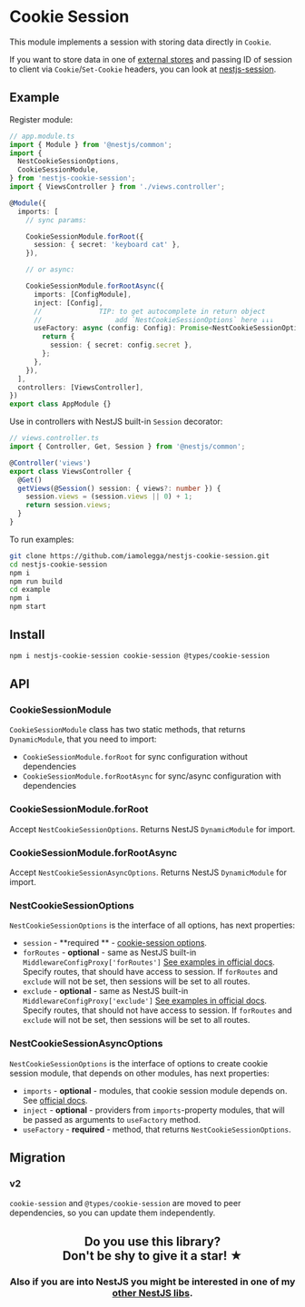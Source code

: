 # Cookie Session

This module implements a session with storing data directly in `Cookie`.

If you want to store data in one
of [external stores](https://github.com/expressjs/session#compatible-session-stores)
and passing ID of session to client via `Cookie`/`Set-Cookie` headers, you can
look
at [nestjs-session](https://github.com/iamolegga/nestjs-session).

## Example

Register module:

```ts
// app.module.ts
import { Module } from '@nestjs/common';
import {
  NestCookieSessionOptions,
  CookieSessionModule,
} from 'nestjs-cookie-session';
import { ViewsController } from './views.controller';

@Module({
  imports: [
    // sync params:

    CookieSessionModule.forRoot({
      session: { secret: 'keyboard cat' },
    }),

    // or async:

    CookieSessionModule.forRootAsync({
      imports: [ConfigModule],
      inject: [Config],
      //              TIP: to get autocomplete in return object
      //                  add `NestCookieSessionOptions` here ↓↓↓
      useFactory: async (config: Config): Promise<NestCookieSessionOptions> => {
        return {
          session: { secret: config.secret },
        };
      },
    }),
  ],
  controllers: [ViewsController],
})
export class AppModule {}
```

Use in controllers with NestJS built-in `Session` decorator:

```ts
// views.controller.ts
import { Controller, Get, Session } from '@nestjs/common';

@Controller('views')
export class ViewsController {
  @Get()
  getViews(@Session() session: { views?: number }) {
    session.views = (session.views || 0) + 1;
    return session.views;
  }
}
```

To run examples:

```sh
git clone https://github.com/iamolegga/nestjs-cookie-session.git
cd nestjs-cookie-session
npm i
npm run build
cd example
npm i
npm start
```

## Install

```sh
npm i nestjs-cookie-session cookie-session @types/cookie-session
```

## API

### CookieSessionModule

`CookieSessionModule` class has two static methods, that
returns `DynamicModule`, that you need to import:

- `CookieSessionModule.forRoot` for sync configuration without dependencies
- `CookieSessionModule.forRootAsync` for sync/async configuration with
  dependencies

### CookieSessionModule.forRoot

Accept `NestCookieSessionOptions`. Returns NestJS `DynamicModule` for import.

### CookieSessionModule.forRootAsync

Accept `NestCookieSessionAsyncOptions`. Returns NestJS `DynamicModule` for
import.

### NestCookieSessionOptions

`NestCookieSessionOptions` is the interface of all options, has next properties:

- `session` - **required
  ** - [cookie-session options](https://github.com/expressjs/cookie-session#options).
- `forRoutes` - **optional** - same as NestJS
  built-in `MiddlewareConfigProxy['forRoutes']` [See examples in official docs](https://docs.nestjs.com/middleware#applying-middleware).
  Specify routes, that should have access to session. If `forRoutes`
  and `exclude` will not be set, then sessions will
  be set to all routes.
- `exclude` - **optional** - same as NestJS
  built-in `MiddlewareConfigProxy['exclude']` [See examples in official docs](https://docs.nestjs.com/middleware#applying-middleware).
  Specify routes, that should not have access to session. If `forRoutes`
  and `exclude` will not be set, then sessions
  will be set to all routes.

### NestCookieSessionAsyncOptions

`NestCookieSessionOptions` is the interface of options to create cookie session
module, that depends on other modules,
has next properties:

- `imports` - **optional** - modules, that cookie session module depends on.
  See [official docs](https://docs.nestjs.com/modules).
- `inject` - **optional** - providers from `imports`-property modules, that will
  be passed as arguments to `useFactory`
  method.
- `useFactory` - **required** - method, that returns `NestCookieSessionOptions`.

## Migration

### v2

`cookie-session` and `@types/cookie-session` are moved to peer dependencies, so
you can update them independently.

<h2 align="center">Do you use this library?<br/>Don't be shy to give it a star!
★</h2>

<h3 align="center">Also if you are into NestJS you might be interested in one of
my <a href="https://github.com/iamolegga#nestjs">other NestJS libs</a>.</h3>